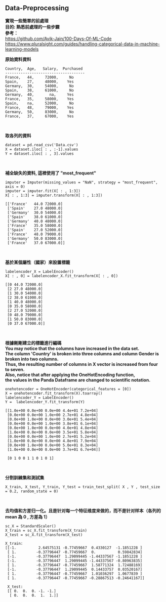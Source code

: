 Data-Preprocessing
--
**實現一些簡單的前處理**    
**目的: 熟悉前處理的一些步驟**   
**參考：**   
https://github.com/Avik-Jain/100-Days-Of-ML-Code    
https://www.pluralsight.com/guides/handling-categorical-data-in-machine-learning-models
<br/>


**原始資料資料**

```
Country,  Age,   Salary,  Purchased
------------------------------------
France,   44,     72000,     No
Spain,    27,     48000,    Yes
Germany,  30,     54000,     No
Spain,    38,     61000,     No
Germany,  40,       na,     Yes
France,   35,     58000,    Yes
Spain,    na,     52000,     No
France,   48,     79000,    Yes
Germany,  50,     83000,     No
France,   37,     67000,    Yes
```

<br/>

**取各列的資料**
```
dataset = pd.read_csv('Data.csv')
X = dataset.iloc[ : , :-1].values
Y = dataset.iloc[ : , 3].values
```

<br/>

**補全缺失的資料, 這裡使用了 "most_frequent"**

```
imputer = Imputer(missing_values = "NaN", strategy = "most_frequent", axis = 0)
imputer = imputer.fit(X[ : , 1:3])
X[ : , 1:3] = imputer.transform(X[ : , 1:3])
```

```
[['France'   44.0 72000.0]
 ['Spain'    27.0 48000.0]
 ['Germany'  30.0 54000.0]
 ['Spain'    38.0 61000.0]
 ['Germany'  40.0 48000.0]
 ['France'   35.0 58000.0]
 ['Spain'    27.0 52000.0]
 ['France'   48.0 79000.0]
 ['Germany'  50.0 83000.0]
 ['France'   37.0 67000.0]]
```

<br/>
  
**基於某個屬性（國家）來設置標籤**

```
labelencoder_X = LabelEncoder()
X[ : , 0] = labelencoder_X.fit_transform(X[ : , 0])
```

```
[[0 44.0 72000.0]
 [2 27.0 48000.0]
 [1 30.0 54000.0]
 [2 38.0 61000.0]
 [1 40.0 48000.0]
 [0 35.0 58000.0]
 [2 27.0 52000.0]
 [0 48.0 79000.0]
 [1 50.0 83000.0]
 [0 37.0 67000.0]]
```


<br/>

**根據剛剛建立的標籤進行編碼**   
**You may notice that the columns have increased in the data set.**   
**The column 'Country' is broken into three columns and column Gender is broken into two columns.**    
**Thus, the resulting number of columns in X vector is increased from four to seven.**   
**Also, notice that after applying the OneHotEncoding function,**   
**the values in the Panda Dataframe are changed to scientific notation.**   


```
onehotencoder = OneHotEncoder(categorical_features = [0])
X = onehotencoder.fit_transform(X).toarray()
labelencoder_Y = LabelEncoder()
Y =  labelencoder_Y.fit_transform(Y)
```
```
[[1.0e+00 0.0e+00 0.0e+00 4.4e+01 7.2e+04]
 [0.0e+00 0.0e+00 1.0e+00 2.7e+01 4.8e+04]
 [0.0e+00 1.0e+00 0.0e+00 3.0e+01 5.4e+04]
 [0.0e+00 0.0e+00 1.0e+00 3.8e+01 6.1e+04]
 [0.0e+00 1.0e+00 0.0e+00 4.0e+01 4.8e+04]
 [1.0e+00 0.0e+00 0.0e+00 3.5e+01 5.8e+04]
 [0.0e+00 0.0e+00 1.0e+00 2.7e+01 5.2e+04]
 [1.0e+00 0.0e+00 0.0e+00 4.8e+01 7.9e+04]
 [0.0e+00 1.0e+00 0.0e+00 5.0e+01 8.3e+04]
 [1.0e+00 0.0e+00 0.0e+00 3.7e+01 6.7e+04]]
 
 [0 1 0 0 1 1 0 1 0 1]
```


<br/>

**分割訓練集和測試集**

```
X_train, X_test, Y_train, Y_test = train_test_split( X , Y , test_size = 0.2, random_state = 0)
```

<br/>

**去均值和方差归一化。且是针对每一个特征维度来做的，而不是针对样本（各列的 mean 為 0 , 方差為 1）**

```
sc_X = StandardScaler()
X_train = sc_X.fit_transform(X_train)
X_test = sc_X.fit_transform(X_test)
```
```
X_train:
[[-1.          2.64575131 -0.77459667  0.4330127  -1.1851228 ]
 [ 1.         -0.37796447 -0.77459667  0.          0.59842834]
 [-1.         -0.37796447  1.29099445 -1.44337567 -1.1851228 ]
 [-1.         -0.37796447  1.29099445 -1.44337567 -0.80963835]
 [ 1.         -0.37796447 -0.77459667  1.58771324  1.72488169]
 [-1.         -0.37796447  1.29099445  0.14433757  0.03520167]
 [ 1.         -0.37796447 -0.77459667  1.01036297  1.0677839 ]
 [ 1.         -0.37796447 -0.77459667 -0.28867513 -0.24641167]]
 
 X_test:
 [[ 0.  0.  0. -1. -1.]
  [ 0.  0.  0.  1.  1.]]
```
